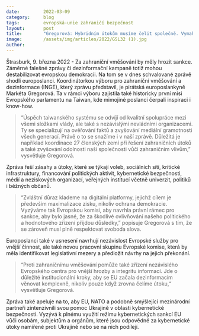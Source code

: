 ```yaml
---
date:         2022-03-09
category:     blog
tags:         evropská-unie zahraničí bezpečnost
layout:       post
title:        "Gregorová: Hybridním útokům musíme čelit společně. Vymahatelností, i sankcemi"
image:        /assets/img/articles/2022/GSL32 (1).jpg
author:       
---
```


Štrasburk, 9. března 2022 - Za zahraniční vměšování by měly hrozit sankce. Záměrné falešné zprávy či dezinformační kampaně totiž mohou destabilizovat evropskou demokracii. Na tom se v dnes schvalované zprávě shodli europoslanci. Koordinátorkou výboru pro zahraniční vměšování a dezinformace (INGE), který zprávu představil, je pirátská europoslankyně Markéta Gregorová. Ta v rámci výboru zajistila také historicky první misi Evropského parlamentu na Taiwan, kde mimojiné poslanci čerpali inspiraci i know-how.

> “Úspěch taiwanského systému se odvíjí od kvalitní spolupráce mezi všemi složkami vlády, ale také s nezávislými nevládními organizacemi. Ty se specializují na ověřování faktů a zvyšování mediální gramotnosti všech generací. Právě o to se snažíme i v naší zprávě. Důležitá je například koordinace 27 členských zemí při řešení zahraničních útoků a také zvyšování odolnosti naší společnosti vůči zahraničním vlivům,” vysvětluje Gregorová. 

Zpráva řeší zásahy a útoky, které se týkají voleb, sociálních sítí, kritické infrastruktury, financování politických aktivit, kybernetické bezpečnosti, médií a neziskových organizací, veřejných institucí včetně univerzit, politiků i běžných občanů. 

> “Zvláštní důraz klademe na digitální platformy, jejichž cílem je především maximalizace zisku, nikoliv ochrana demokracie. Vyzýváme tak Evropskou komisi, aby navrhla právní rámec pro sankce, aby bylo jasné, že za škodlivé ovlivňování našeho politického a hodnotového zřízení přijdou důsledky,” popisuje Gregorová s tím, že se zároveň musí plně respektovat svoboda slova. 

Europoslanci také v usnesení navrhují nezávislost Evropské služby pro vnější činnost, ale také novou pracovní skupinu Evropské komise, která by měla identifikovat legislativní mezery a předložit návrhy na jejich překonání. 

> “Proti zahraničnímu vměšování pomůže také zřízení nezávislého Evropského centra pro vnější hrozby a integritu informací. Jde o důležité institucionální kroky, aby se EU začala dezinformacím věnovat komplexně, nikoliv pouze když zrovna čelíme útoku,“ vysvětluje Gregorová.

Zpráva také apeluje na to, aby EU, NATO a podobně smýšlející mezinárodní partneři zintenzivnili svou pomoc Ukrajině v oblasti kybernetické bezpečnosti. Vyzývá k plnému využití režimu kybernetických sankcí EU vůči osobám, subjektům a orgánům, které jsou odpovědné za kybernetické útoky namířené proti Ukrajině nebo se na nich podílejí.
